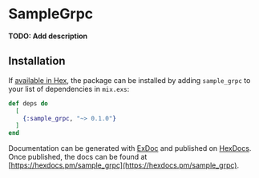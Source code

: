 # SampleGrpc

**TODO: Add description**

## Installation

If [available in Hex](https://hex.pm/docs/publish), the package can be installed
by adding `sample_grpc` to your list of dependencies in `mix.exs`:

```elixir
def deps do
  [
    {:sample_grpc, "~> 0.1.0"}
  ]
end
```

Documentation can be generated with [ExDoc](https://github.com/elixir-lang/ex_doc)
and published on [HexDocs](https://hexdocs.pm). Once published, the docs can
be found at [https://hexdocs.pm/sample_grpc](https://hexdocs.pm/sample_grpc).

